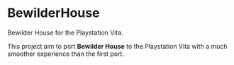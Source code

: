 # BewilderHouse
Bewilder House for the Playstation Vita. 

This project aim to port **Bewilder House** to the Playstation Vita with a much smoother experience than the first port.
